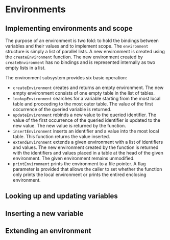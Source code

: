# Environments

## Implementing environments and scope
The purpose of an environment is two fold: to hold the bindings between variables and their values and to implement scope. The `environment` structure is simply a list of parallel lists. A new environment is created using the `createEnvironment` function. The new environment created by `createEnvironment` has no bindings and is represented internally as two empty lists in a list.

The environment subsystem provides six basic operation:
* `createEnvironment` creates and returns an empty environment. The new empty environment consists of one empty table in the list of tables.
* `lookupEnvironment` searches for a variable starting from the most local table and proceeding to the most outer table. The value of the first occurrence of the queried variable is returned.
* `updateEnvironment` rebinds a new value to the queried identifier. The value of the first occurrence of the queried identifier is updated to the new value. The new value is returned by the function.
* `insertEnvironment` inserts an identifier and a value into the most local table. This function returns the value inserted.
* `extendEnvironment` extends a given environment with a list of identifiers and values. The new environment created by the function is returned with the identifiers and values placed in a table at the head of the given environment. The given environment remains unmodified.
* `printEnvironment` prints the environment to a file pointer. A flag parameter is provided that allows the caller to set whether the function only prints the local environment or prints the entired enclosing environment.

## Looking up and updating variables

## Inserting a new variable

## Extending an environment
